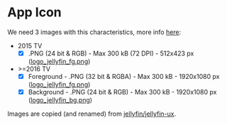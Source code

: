 # App Icon

We need 3 images with this characteristics, more info [here](https://developer.samsung.com/smarttv/design/app-icons-and-screenshots.html#app-icon):

- 2015 TV 
  - [X] .PNG (24 bit & RGB) - Max 300 kB (72 DPI) - 512x423 px ([logo_jellyfin_fg.png](./2015/logo_jellyfin_fg.png))
- \>=2016 TV
  - [X] Foreground - .PNG (32 bit & RGBA) - Max 300 kB - 1920x1080 px ([logo_jellyfin_fg.png](./2016/logo_jellfyfin_fg.png))
  - [X] Background - .PNG (24 bit & RGB) - Max 300 kB - 1920x1080 px ([logo_jellyfin_bg.png](./2016/logo_jellyfin_bg.png))

Images are copied (and renamed) from [jellyfin/jellyfin-ux](https://github.com/jellyfin/jellyfin-ux/tree/master/branding/tizen).
